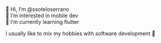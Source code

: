 👋 Hi, I’m @ssoteloserrano\
👀 I’m interested in mobile dev\
🌱 I’m currently learning flutter

I usually like to mix my hobbies with software development 💞️

<!---
ssoteloserrano/ssoteloserrano is a ✨ special ✨ repository because its `README.md` (this file) appears on your GitHub profile.
You can click the Preview link to take a look at your changes.
--->
